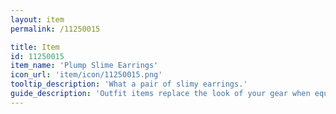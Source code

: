 ```yaml
---
layout: item
permalink: /11250015

title: Item
id: 11250015
item_name: 'Plump Slime Earrings'
icon_url: 'item/icon/11250015.png'
tooltip_description: 'What a pair of slimy earrings.'
guide_description: 'Outfit items replace the look of your gear when equipped.'
---
```

